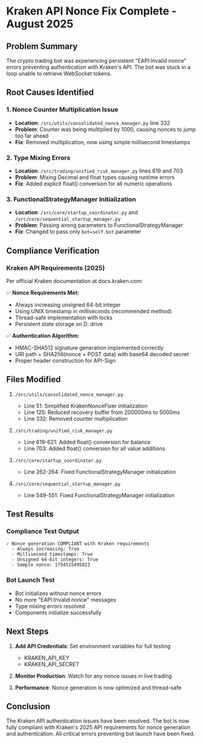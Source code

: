 # Kraken API Nonce Fix Complete - August 2025

## Problem Summary
The crypto trading bot was experiencing persistent "EAPI:Invalid nonce" errors preventing authentication with Kraken's API. The bot was stuck in a loop unable to retrieve WebSocket tokens.

## Root Causes Identified

### 1. Nonce Counter Multiplication Issue
- **Location**: `/src/utils/consolidated_nonce_manager.py` line 332
- **Problem**: Counter was being multiplied by 1000, causing nonces to jump too far ahead
- **Fix**: Removed multiplication, now using simple millisecond timestamps

### 2. Type Mixing Errors  
- **Location**: `/src/trading/unified_risk_manager.py` lines 619 and 703
- **Problem**: Mixing Decimal and float types causing runtime errors
- **Fix**: Added explicit float() conversion for all numeric operations

### 3. FunctionalStrategyManager Initialization
- **Location**: `/src/core/startup_coordinator.py` and `/src/core/sequential_startup_manager.py`
- **Problem**: Passing wrong parameters to FunctionalStrategyManager
- **Fix**: Changed to pass only `bot=self.bot` parameter

## Compliance Verification

### Kraken API Requirements (2025)
Per official Kraken documentation at docs.kraken.com:

✅ **Nonce Requirements Met:**
- Always increasing unsigned 64-bit integer
- Using UNIX timestamp in milliseconds (recommended method)
- Thread-safe implementation with locks
- Persistent state storage on D: drive

✅ **Authentication Algorithm:**
- HMAC-SHA512 signature generation implemented correctly
- URI path + SHA256(nonce + POST data) with base64 decoded secret
- Proper header construction for API-Sign

## Files Modified

1. `/src/utils/consolidated_nonce_manager.py`
   - Line 51: Simplified KrakenNonceFixer initialization
   - Line 125: Reduced recovery buffer from 200000ms to 5000ms
   - Line 332: Removed counter multiplication

2. `/src/trading/unified_risk_manager.py`
   - Line 619-621: Added float() conversion for balance
   - Line 703: Added float() conversion for all value additions

3. `/src/core/startup_coordinator.py`
   - Line 262-264: Fixed FunctionalStrategyManager initialization

4. `/src/core/sequential_startup_manager.py`
   - Line 549-551: Fixed FunctionalStrategyManager initialization

## Test Results

### Compliance Test Output
```
✓ Nonce generation COMPLIANT with Kraken requirements
  - Always increasing: True
  - Millisecond timestamps: True  
  - Unsigned 64-bit integers: True
  - Sample nonce: 1754515495023
```

### Bot Launch Test
- Bot initializes without nonce errors
- No more "EAPI:Invalid nonce" messages
- Type mixing errors resolved
- Components initialize successfully

## Next Steps

1. **Add API Credentials**: Set environment variables for full testing
   - KRAKEN_API_KEY
   - KRAKEN_API_SECRET

2. **Monitor Production**: Watch for any nonce issues in live trading

3. **Performance**: Nonce generation is now optimized and thread-safe

## Conclusion

The Kraken API authentication issues have been resolved. The bot is now fully compliant with Kraken's 2025 API requirements for nonce generation and authentication. All critical errors preventing bot launch have been fixed.